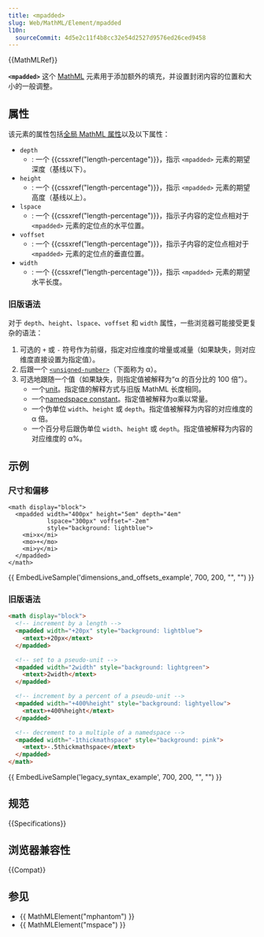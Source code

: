 ```yaml
---
title: <mpadded>
slug: Web/MathML/Element/mpadded
l10n:
  sourceCommit: 4d5e2c11f4b8cc32e54d2527d9576ed26ced9458
---
```


{{MathMLRef}}

**`<mpadded>`** 这个 [MathML](/zh-CN/docs/Web/MathML) 元素用于添加额外的填充，并设置封闭内容的位置和大小的一般调整。

## 属性

该元素的属性包括[全局 MathML 属性](/zh-CN/docs/Web/MathML/Global_attributes)以及以下属性：

- `depth`
  - : 一个 {{cssxref("length-percentage")}}，指示 `<mpadded>` 元素的期望深度（基线以下）。
- `height`
  - : 一个 {{cssxref("length-percentage")}}，指示 `<mpadded>` 元素的期望高度（基线以上）。
- `lspace`
  - : 一个 {{cssxref("length-percentage")}}，指示子内容的定位点相对于 `<mpadded>` 元素的定位点的水平位置。
- `voffset`
  - : 一个 {{cssxref("length-percentage")}}，指示子内容的定位点相对于 `<mpadded>` 元素的定位点的垂直位置。
- `width`
    - : 一个 {{cssxref("length-percentage")}}，指示 `<mpadded>` 元素的期望水平长度。

### 旧版语法

对于 `depth`、`height`、`lspace`、`voffset` 和 `width` 属性，一些浏览器可能接受更复杂的语法：

1. 可选的 `+` 或 `-` 符号作为前缀，指定对应维度的增量或减量（如果缺失，则对应维度直接设置为指定值）。
2. 后跟一个 [`<unsigned-number>`](/zh-CN/docs/Web/MathML/Values#mathml-specific_types)（下面称为 α）。
3. 可选地跟随一个值（如果缺失，则指定值被解释为“α 的百分比的 100 倍”）。
    - 一个[unit](/zh-CN/docs/Web/MathML/Values#units)。指定值的解释方式与旧版 MathML 长度相同。
    - 一个[namedspace constant](/zh-CN/docs/Web/MathML/Values#constants)。指定值被解释为α乘以常量。
    - 一个伪单位 `width`、`height` 或 `depth`。指定值被解释为内容的对应维度的 α 倍。
    - 一个百分号后跟伪单位 `width`、`height` 或 `depth`。指定值被解释为内容的对应维度的 α%。

## 示例

### 尺寸和偏移

```html-nolint
<math display="block">
  <mpadded width="400px" height="5em" depth="4em"
           lspace="300px" voffset="-2em"
           style="background: lightblue">
    <mi>x</mi>
    <mo>+</mo>
    <mi>y</mi>
  </mpadded>
</math>
```

{{ EmbedLiveSample('dimensions_and_offsets_example', 700, 200, "", "") }}

### 旧版语法

```html
<math display="block">
  <!-- increment by a length -->
  <mpadded width="+20px" style="background: lightblue">
    <mtext>+20px</mtext>
  </mpadded>

  <!-- set to a pseudo-unit -->
  <mpadded width="2width" style="background: lightgreen">
    <mtext>2width</mtext>
  </mpadded>

  <!-- increment by a percent of a pseudo-unit -->
  <mpadded width="+400%height" style="background: lightyellow">
    <mtext>+400%height</mtext>
  </mpadded>

  <!-- decrement to a multiple of a namedspace -->
  <mpadded width="-1thickmathspace" style="background: pink">
    <mtext>-.5thickmathspace</mtext>
  </mpadded>
</math>
```

{{ EmbedLiveSample('legacy_syntax_example', 700, 200, "", "") }}

## 规范

{{Specifications}}

## 浏览器兼容性

{{Compat}}

## 参见

- {{ MathMLElement("mphantom") }}
- {{ MathMLElement("mspace") }}
